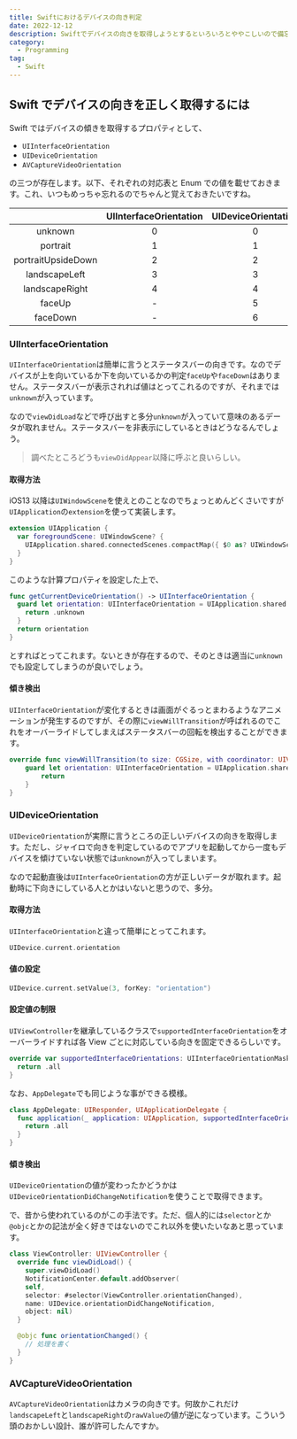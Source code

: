 ```yaml
---
title: Swiftにおけるデバイスの向き判定
date: 2022-12-12
description: Swiftでデバイスの向きを取得しようとするといろいろとややこしいので備忘録として残しておきます
category:
  - Programming
tag:
  - Swift
---
```


## Swift でデバイスの向きを正しく取得するには

Swift ではデバイスの傾きを取得するプロパティとして、

- `UIInterfaceOrientation`
- `UIDeviceOrientation`
- `AVCaptureVideoOrientation`

の三つが存在します。以下、それぞれの対応表と Enum での値を載せておきます。これ、いつもめっちゃ忘れるのでちゃんと覚えておきたいですね。

|                    | UIInterfaceOrientation | UIDeviceOrientation | AVCaptureVideoOrientation |
| :----------------: | :--------------------: | :-----------------: | :-----------------------: |
|      unknown       |           0            |          0          |             -             |
|      portrait      |           1            |          1          |             1             |
| portraitUpsideDown |           2            |          2          |             2             |
|   landscapeLeft    |           3            |          3          |             4             |
|   landscapeRight   |           4            |          4          |             3             |
|       faceUp       |           -            |          5          |             -             |
|      faceDown      |           -            |          6          |             -             |

### UIInterfaceOrientation

`UIInterfaceOrientation`は簡単に言うとステータスバーの向きです。なのでデバイスが上を向いているか下を向いているかの判定`faceUp`や`faceDown`はありません。ステータスバーが表示されれば値はとってこれるのですが、それまでは`unknown`が入っています。

なので`viewDidLoad`などで呼び出すと多分`unknown`が入っていて意味のあるデータが取れません。ステータスバーを非表示にしているときはどうなるんでしょう。

> 調べたところどうも`viewDidAppear`以降に呼ぶと良いらしい。

#### 取得方法

iOS13 以降は`UIWindowScene`を使えとのことなのでちょっとめんどくさいですが`UIApplication`の`extension`を使って実装します。

```swift
extension UIApplication {
  var foregroundScene: UIWindowScene? {
    UIApplication.shared.connectedScenes.compactMap({ $0 as? UIWindowScene }).first(where: { $0.activationState == .foregroundActive})
  }
}
```

このような計算プロパティを設定した上で、

```swift
func getCurrentDeviceOrientation() -> UIInterfaceOrientation {
  guard let orientation: UIInterfaceOrientation = UIApplication.shared.foregroundScene?.interfaceOrientation else {
    return .unknown
  }
  return orientation
}
```

とすればとってこれます。ないときが存在するので、そのときは適当に`unknown`でも設定してしまうのが良いでしょう。

#### 傾き検出

`UIInterfaceOrientation`が変化するときは画面がぐるっとまわるようなアニメーションが発生するのですが、その際に`viewWillTransition`が呼ばれるのでこれをオーバーライドしてしまえばステータスバーの回転を検出することができます。

```swift
override func viewWillTransition(to size: CGSize, with coordinator: UIViewControllerTransitionCoordinator) {
    guard let orientation: UIInterfaceOrientation = UIApplication.shared.foregroundScene?.interfaceOrientation else {
        return
    }
}
```

### UIDeviceOrientation

`UIDeviceOrientation`が実際に言うところの正しいデバイスの向きを取得します。ただし、ジャイロで向きを判定しているのでアプリを起動してから一度もデバイスを傾けていない状態では`unknown`が入ってしまいます。

なので起動直後は`UIInterfaceOrientation`の方が正しいデータが取れます。起動時に下向きにしている人とかはいないと思うので、多分。

#### 取得方法

`UIInterfaceOrientation`と違って簡単にとってこれます。

```swift
UIDevice.current.orientation
```

#### 値の設定

```swift
UIDevice.current.setValue(3, forKey: "orientation")
```

#### 設定値の制限

`UIViewController`を継承しているクラスで`supportedInterfaceOrientation`をオーバーライドすれば各 View ごとに対応している向きを固定できるらしいです。

```swift
override var supportedInterfaceOrientations: UIInterfaceOrientationMask {
  return .all
}
```

なお、`AppDelegate`でも同じような事ができる模様。

```swift
class AppDelegate: UIResponder, UIApplicationDelegate {
  func application(_ application: UIApplication, supportedInterfaceOrientationsFor window: UIWindow?) -> UIInterfaceOrientationMask {
    return .all
  }
}
```

#### 傾き検出

`UIDeviceOrientation`の値が変わったかどうかは`UIDeviceOrientationDidChangeNotification`を使うことで取得できます。

で、昔から使われているのがこの手法です。ただ、個人的には`selector`とか`@objc`とかの記法が全く好きではないのでこれ以外を使いたいなあと思っています。

```swift
class ViewController: UIViewController {
  override func viewDidLoad() {
    super.viewDidLoad()
    NotificationCenter.default.addObserver(
    self,
    selector: #selector(ViewController.orientationChanged),
    name: UIDevice.orientationDidChangeNotification,
    object: nil)
  }

  @objc func orientationChanged() {
    // 処理を書く
  }
}
```

### AVCaptureVideoOrientation

`AVCaptureVideoOrientation`はカメラの向きです。何故かこれだけ`landscapeLeft`と`landscapeRight`の`rawValue`の値が逆になっています。こういう頭のおかしい設計、誰が許可したんですか。
